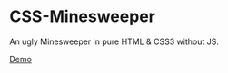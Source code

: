 CSS-Minesweeper
===============

An ugly Minesweeper in pure HTML &amp; CSS3 without JS.

[Demo](https://imsun.net/project/CSS-Minesweeper)

